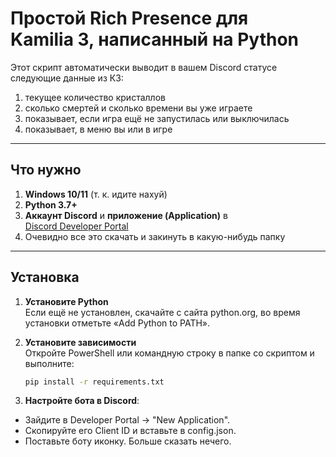 Простой Rich Presence для Kamilia 3, написанный на Python
========================================================

Этот скрипт автоматически выводит в вашем Discord статусе следующие данные из К3:
1) текущее количество кристаллов
2) сколько смертей и сколько времени вы уже играете
3) показывает, если игра ещё не запустилась или выключилась  
4) показывает, в меню вы или в игре
---

## Что нужно

1. **Windows 10/11** (т. к. идите нахуй)  
2. **Python 3.7+**  
3. **Аккаунт Discord** и **приложение (Application)** в [Discord Developer Portal](https://discord.com/developers/applications)  
4. Очевидно все это скачать и закинуть в какую-нибудь папку

---

## Установка

1. **Установите Python**  
   Если ещё не установлен, скачайте с сайта python.org, во время установки отметьте «Add Python to PATH».

2. **Установите зависимости**  
   Откройте PowerShell или командную строку в папке со скриптом и выполните:
   ```bash
   pip install -r requirements.txt
   ```
   
3. **Настройте бота в Discord**:
- Зайдите в Developer Portal → "New Application".
- Скопируйте его Client ID и вставьте в config.json.
- Поставьте боту иконку.
Больше сказать нечего.
